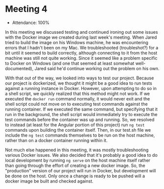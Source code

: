 # Meeting 4

* Attendance: 100%

In this meeting we discussed testing and continued ironing out some issues with the Docker image we created during last week's meeting. When Jared tried to build the image on his Windows machine, he was encountering errors that I hadn't been on my Mac. We troubleshooted (troubleshot?) for a bit until it seemed to build correctly, although connecting to it from the host machine was still not quite working. Since it seemed like a problem specific to Docker on Windows (and one that seemed at least somewhat well-documented), Jared said he'd continue working out the problem on his own.

With that out of the way, we looked into ways to test our project. Because our project is dockerized, we thought it might be a good idea to run tests against a running instance in Docker. However, upon attempting to do so in a shell script, we quickly realized that this method might not work. If we executed the `docker run` command normally, it would never exit and the shell script could not move on to executing test commands against the running container. If we executed the same command, but specifying that it run in the background, the shell script would immediately try to execute the test commands before the container was up and running. So, we resolved to instead (at least for the Angular portion of this project) run `ng test` commands upon building the container itself. Then, in our test.sh file we include the `ng test` commands themselves to be run on the host machine, rather than on a docker container running within it.

Not much else happened in this meeting, it was mostly troubleshooting various Docker issues. We also decided that it's probably a good idea to do local development by running `ng serve` on the host machine itself rather than going through the effort of creating a new docker image. So, the "production" version of our project will run in Docker, but development will be done on the host. Only once a change is ready to be pushed will a docker image be built and checked against.
